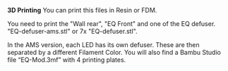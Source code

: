 **3D Printing**
You can print this files in Resin or FDM.

You need to print the "Wall rear", "EQ Front" and one of the EQ defuser. "EQ-defuser-ams.stl" or 7x "EQ-defuser.stl".

In the AMS version, each LED has its own defuser. These are then separated by a different Filament Color.
You will also find a Bambu Studio file “EQ-Mod.3mf” with 4 printing plates.
